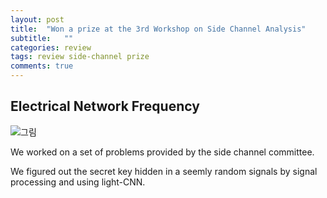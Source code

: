 ```yaml
---
layout: post
title:  "Won a prize at the 3rd Workshop on Side Channel Analysis"
subtitle:   ""
categories: review
tags: review side-channel prize 
comments: true
---
```


## Electrical Network Frequency

![그림](https://hyekyunghan.github.io/assets/img/out_team.png)


We worked on a set of problems provided by the side channel committee.

We figured out the secret key hidden in a seemly random signals by signal processing and using light-CNN.
